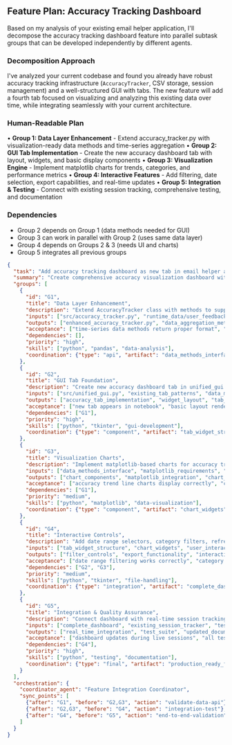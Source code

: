 ## Feature Plan: Accuracy Tracking Dashboard

Based on my analysis of your existing email helper application, I'll decompose the accuracy tracking dashboard feature into parallel subtask groups that can be developed independently by different agents.

### Decomposition Approach

I've analyzed your current codebase and found you already have robust accuracy tracking infrastructure (`AccuracyTracker`, CSV storage, session management) and a well-structured GUI with tabs. The new feature will add a fourth tab focused on visualizing and analyzing this existing data over time, while integrating seamlessly with your current architecture.

### Human-Readable Plan

• **Group 1: Data Layer Enhancement** - Extend accuracy_tracker.py with visualization-ready data methods and time-series aggregation
• **Group 2: GUI Tab Implementation** - Create the new accuracy dashboard tab with layout, widgets, and basic display components
• **Group 3: Visualization Engine** - Implement matplotlib charts for trends, categories, and performance metrics
• **Group 4: Interactive Features** - Add filtering, date selection, export capabilities, and real-time updates
• **Group 5: Integration & Testing** - Connect with existing session tracking, comprehensive testing, and documentation

### Dependencies
- Group 2 depends on Group 1 (data methods needed for GUI)
- Group 3 can work in parallel with Group 2 (uses same data layer)
- Group 4 depends on Groups 2 & 3 (needs UI and charts)
- Group 5 integrates all previous groups

```json
{
  "task": "Add accuracy tracking dashboard as new tab in email helper app",
  "summary": "Create comprehensive accuracy visualization dashboard with charts, filters, and real-time updates",
  "groups": [
    {
      "id": "G1",
      "title": "Data Layer Enhancement",
      "description": "Extend AccuracyTracker class with methods to support dashboard visualization needs including time-series data preparation, trend analysis, and performance metrics aggregation",
      "inputs": ["src/accuracy_tracker.py", "runtime_data/user_feedback/accuracy_tracking.csv", "existing CSV schema"],
      "outputs": ["enhanced_accuracy_tracker.py", "data_aggregation_methods", "time_series_api"],
      "acceptance": ["time-series data methods return proper format", "category breakdown statistics accurate", "performance metrics calculation verified"],
      "dependencies": [],
      "priority": "high",
      "skills": ["python", "pandas", "data-analysis"],
      "coordination": {"type": "api", "artifact": "data_methods_interface", "when": "on-complete"}
    },
    {
      "id": "G2", 
      "title": "GUI Tab Foundation",
      "description": "Create new accuracy dashboard tab in unified_gui.py with layout structure, basic widgets, and integration into existing tab system",
      "inputs": ["src/unified_gui.py", "existing_tab_patterns", "data_methods_interface"],
      "outputs": ["accuracy_tab_implementation", "widget_layout", "tab_integration"],
      "acceptance": ["new tab appears in notebook", "basic layout renders correctly", "integrates with existing tab enable/disable logic"],
      "dependencies": ["G1"],
      "priority": "high", 
      "skills": ["python", "tkinter", "gui-development"],
      "coordination": {"type": "component", "artifact": "tab_widget_structure", "when": "on-complete"}
    },
    {
      "id": "G3",
      "title": "Visualization Charts",
      "description": "Implement matplotlib-based charts for accuracy trends, category performance, and session comparisons embedded in tkinter widgets",
      "inputs": ["data_methods_interface", "matplotlib_requirements", "tkinter_embedding_patterns"],
      "outputs": ["chart_components", "matplotlib_integration", "chart_update_methods"],
      "acceptance": ["accuracy trend line charts display correctly", "category performance charts update dynamically", "charts integrate properly with tkinter"],
      "dependencies": ["G1"],
      "priority": "medium",
      "skills": ["python", "matplotlib", "data-visualization"],
      "coordination": {"type": "component", "artifact": "chart_widgets", "when": "on-complete"}
    },
    {
      "id": "G4",
      "title": "Interactive Controls",
      "description": "Add date range selectors, category filters, refresh controls, and data export functionality to the dashboard",
      "inputs": ["tab_widget_structure", "chart_widgets", "user_interaction_patterns"],
      "outputs": ["filter_controls", "export_functionality", "interactive_features"],
      "acceptance": ["date range filtering works correctly", "category filters update charts", "CSV export generates valid files"],
      "dependencies": ["G2", "G3"],
      "priority": "medium",
      "skills": ["python", "tkinter", "file-handling"],
      "coordination": {"type": "integration", "artifact": "complete_dashboard", "when": "on-complete"}
    },
    {
      "id": "G5",
      "title": "Integration & Quality Assurance", 
      "description": "Connect dashboard with real-time session tracking, implement comprehensive testing, and update documentation",
      "inputs": ["complete_dashboard", "existing_session_tracker", "test_framework_patterns"],
      "outputs": ["real_time_integration", "test_suite", "updated_documentation"],
      "acceptance": ["dashboard updates during live sessions", "all tests pass", "documentation covers new features"],
      "dependencies": ["G4"],
      "priority": "high",
      "skills": ["python", "testing", "documentation"],
      "coordination": {"type": "final", "artifact": "production_ready_feature", "when": "on-complete"}
    }
  ],
  "orchestration": {
    "coordinator_agent": "Feature Integration Coordinator",
    "sync_points": [
      {"after": "G1", "before": "G2,G3", "action": "validate-data-api"},
      {"after": "G2,G3", "before": "G4", "action": "integration-test"},
      {"after": "G4", "before": "G5", "action": "end-to-end-validation"}
    ]
  }
}
```